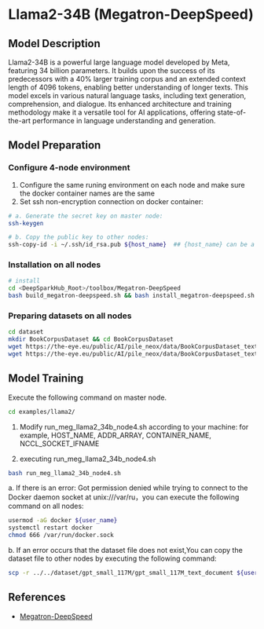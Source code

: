 # Llama2-34B (Megatron-DeepSpeed)

## Model Description

Llama2-34B is a powerful large language model developed by Meta, featuring 34 billion parameters. It builds upon the
success of its predecessors with a 40% larger training corpus and an extended context length of 4096 tokens, enabling
better understanding of longer texts. This model excels in various natural language tasks, including text generation,
comprehension, and dialogue. Its enhanced architecture and training methodology make it a versatile tool for AI
applications, offering state-of-the-art performance in language understanding and generation.

## Model Preparation

### Configure 4-node environment

1. Configure the same runing environment on each node and make sure the docker container names are the same
2. Set ssh non-encryption connection on docker container:

```sh
# a. Generate the secret key on master node:
ssh-keygen

# b. Copy the public key to other nodes:
ssh-copy-id -i ~/.ssh/id_rsa.pub ${host_name}  ## {host_name} can be a specified Ip address or domain name
```

### Installation on all nodes

```sh
# install
cd <DeepSparkHub_Root>/toolbox/Megatron-DeepSpeed
bash build_megatron-deepspeed.sh && bash install_megatron-deepspeed.sh
```

### Preparing datasets on all nodes

```sh
cd dataset
mkdir BookCorpusDataset && cd BookCorpusDataset
wget https://the-eye.eu/public/AI/pile_neox/data/BookCorpusDataset_text_document.bin
wget https://the-eye.eu/public/AI/pile_neox/data/BookCorpusDataset_text_document.idx
```

## Model Training

Execute the following command on master node.

```sh
cd examples/llama2/
```

1. Modify run_meg_llama2_34b_node4.sh according to your machine: for example, HOST_NAME, ADDR_ARRAY, CONTAINER_NAME,
   NCCL_SOCKET_IFNAME

2. executing run_meg_llama2_34b_node4.sh

```sh
bash run_meg_llama2_34b_node4.sh
```

a. If there is an error: Got permission denied while trying to connect to the Docker daemon socket at
unix:///var/ru，you can execute the following command on all nodes:

```sh
usermod -aG docker ${user_name} 
systemctl restart docker
chmod 666 /var/run/docker.sock

```

b. If an error occurs that the dataset file does not exist,You can copy the dataset file to other nodes by executing the
following command:

```sh
scp -r ../../dataset/gpt_small_117M/gpt_small_117M_text_document ${user_name}@${host_name}:path/to/megatron-deepspeed/dataset/gpt_small_117M/gpt_small_117M_text_document
```

## References

- [Megatron-DeepSpeed](https://github.com/microsoft/Megatron-DeepSpeed)

